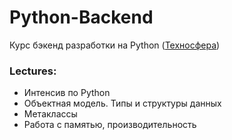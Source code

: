 # Python-Backend

Курс бэкенд разработки на Python ([Техносфера](https://sphere.mail.ru/))

### Lectures:
- Интенсив по Python
- Объектная модель. Типы и структуры данных
- Метаклассы
- Работа с памятью, производительность